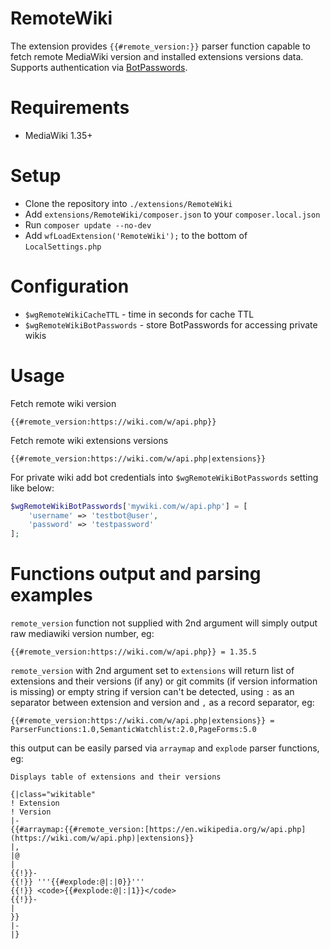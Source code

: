 # RemoteWiki

The extension provides `{{#remote_version:}}` parser function capable to fetch
remote MediaWiki version and installed extensions versions data. Supports authentication
via [BotPasswords](https://www.mediawiki.org/wiki/Manual:Bot_passwords).

# Requirements

* MediaWiki 1.35+

# Setup

* Clone the repository into `./extensions/RemoteWiki`
* Add `extensions/RemoteWiki/composer.json` to your `composer.local.json`
* Run `composer update --no-dev`
* Add `wfLoadExtension('RemoteWiki');` to the bottom of `LocalSettings.php`

# Configuration

* `$wgRemoteWikiCacheTTL` - time in seconds for cache TTL
* `$wgRemoteWikiBotPasswords` - store BotPasswords for accessing private wikis

# Usage

Fetch remote wiki version

```
{{#remote_version:https://wiki.com/w/api.php}}
```

Fetch remote wiki extensions versions

```
{{#remote_version:https://wiki.com/w/api.php|extensions}}
```

For private wiki add bot credentials into `$wgRemoteWikiBotPasswords` setting like below:

```php
$wgRemoteWikiBotPasswords['mywiki.com/w/api.php'] = [
	'username' => 'testbot@user',
	'password' => 'testpassword'
];
```

# Functions output and parsing examples

`remote_version` function not supplied with 2nd argument will simply output raw mediawiki version number, eg:

```
{{#remote_version:https://wiki.com/w/api.php}} = 1.35.5
```

`remote_version` with 2nd argument set to `extensions` will return list of extensions and their versions (if any) or git commits (if version information is missing) or empty string if version can't be detected, using `:` as an separator between extension and version and `,` as a record separator, eg:

```
{{#remote_version:https://wiki.com/w/api.php|extensions}} = ParserFunctions:1.0,SemanticWatchlist:2.0,PageForms:5.0
```

this output can be easily parsed via `arraymap` and `explode` parser functions, eg:

```
Displays table of extensions and their versions

{|class="wikitable"
! Extension
! Version
|-
{{#arraymap:{{#remote_version:[https://en.wikipedia.org/w/api.php](https://wiki.com/w/api.php)|extensions}}
|,
|@
|
{{!}}-
{{!}} '''{{#explode:@|:|0}}'''
{{!}} <code>{{#explode:@|:|1}}</code>
{{!}}-
| 
}}
|-
|}
```
